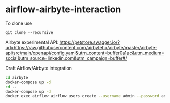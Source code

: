 # airflow-airbyte-interaction

To clone use
```
git clone --recursive 
```

Airbyte experimental API: https://petstore.swagger.io/?url=https://raw.githubusercontent.com/airbytehq/airbyte/master/airbyte-api/src/main/openapi/config.yaml&utm_content=buffer0a1ac&utm_medium=social&utm_source=linkedin.com&utm_campaign=buffer#/

Draft Airflow/Airbyte integration

```bash
cd airbyte 
docker-compose up -d
cd ..
docker-compose up -d
docker exec airflow airflow users create --username admin --password admin --role Admin --firstname A --lastname Z --email admin@email.com
```
